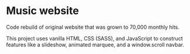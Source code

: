 # Music website 
Code rebuild of original website that was grown to 70,000 monthly hits.


This project uses vanilla HTML, CSS (SASS), and JavaScript to construct features like a slideshow, animated marquee, and a window.scroll navbar.
